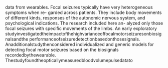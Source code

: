 data from wearables. Focal seizures typically have very heterogeneous symptoms when re-
garded across patients. They include body movements of different kinds, responses of the
autonomic nervous system, and psychological indications. The research included here an-
alyzed only those focal seizures with specific movements of the limbs. An early exploratory
studyinvestigatedtheimpactofthehighvarianceoffocalmotorseizuresonbiosignalsandthe
performanceofseizuredetectionbasedonthosesignals. Anadditionalstudythenconsidered
individualized and generic models for detecting focal motor seizures based on the biosignals
recordedbythewearable. Thestudyfoundtheopticallymeasuredbloodvolumepulsedatato